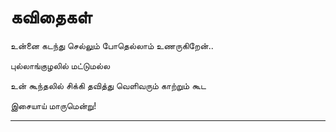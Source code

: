 # கவிதைகள் 

உன்னை கடந்து செல்லும் போதெல்லாம் உணருகிறேன்..

புல்லாங்குழலில் மட்டுமல்ல

உன் கூந்தலில் சிக்கி தவித்து வெளிவரும் காற்றும் கூட

இசையாய் மாருமென்று!

___
